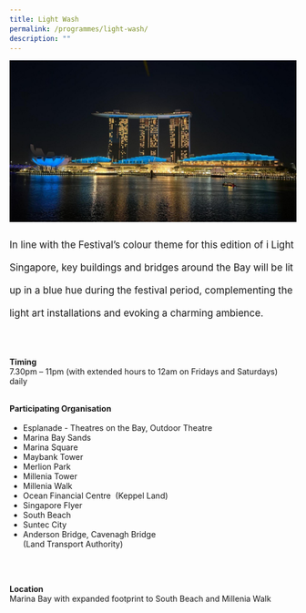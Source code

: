 ```yaml
---
title: Light Wash
permalink: /programmes/light-wash/
description: ""
---
```

<img src="/images/Programmes/lightwash.JPG">
<p style="font-size:17px; line-height:40px">
In line with the Festival’s colour theme for this edition of i Light Singapore, key buildings and bridges around the Bay will be lit up in a blue hue during the festival period, complementing the light art installations and evoking a charming ambience.<br><br>

<b>Timing</b><br>
7.30pm – 11pm (with extended hours to 12am on Fridays and Saturdays) daily<br><br>
	
<b>Participating Organisation</b><br>
</p><p style="font-size:17px;line-height:40px">
	</p><ul type="1">
		<li>Esplanade - Theatres on the Bay, Outdoor Theatre</li>
		<li>Marina Bay Sands</li>
		<li>Marina Square</li>
		<li>Maybank Tower</li>
		<li>Merlion Park</li>
		<li>Millenia Tower</li>
		<li>Millenia Walk</li>
		<li>Ocean Financial Centre&nbsp; (Keppel Land)</li>
		<li>Singapore Flyer</li>
		<li>South Beach</li>
		<li>Suntec City</li>
		<li>Anderson Bridge, Cavenagh Bridge <br>(Land Transport Authority)</li></ul>
<br><br>

<b>Location</b><br>
Marina Bay with expanded footprint to South Beach and Millenia Walk<br><br>

<p></p>